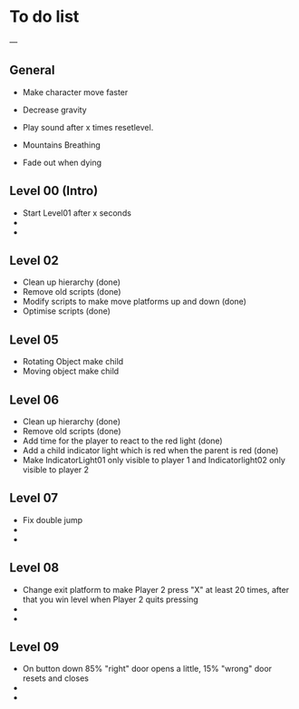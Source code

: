 # To do list

—

## General
- Make character move faster
- Decrease gravity

- Play sound after x times resetlevel. 
- Mountains Breathing
- Fade out when dying

## Level 00 (Intro)
- Start Level01 after x seconds
-
-

## Level 02
- Clean up hierarchy (done)
- Remove old scripts (done)
- Modify scripts to make move platforms up and down (done)
- Optimise scripts (done)

## Level 05
- Rotating Object make child
- Moving object make child

## Level 06
- Clean up hierarchy (done)
- Remove old scripts (done)
- Add time for the player to react to the red light (done)
- Add a child indicator light which is red when the parent is red (done)
- Make IndicatorLight01 only visible to player 1 and Indicatorlight02 only visible to player 2

## Level 07
- Fix double jump
-
-

## Level 08
- Change exit platform to make Player 2 press "X" at least 20 times, after that you win level when Player 2 quits pressing
-
-

## Level 09
- On button down 85% "right" door opens a little, 15% "wrong" door resets and closes
-
-